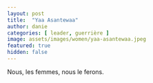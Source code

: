 ```yaml
---
layout: post
title:  "Yaa Asantewaa"
author: danie
categories: [ leader, guerrière ]
image: assets/images/women/yaa-asantewaa.jpeg
featured: true
hidden: false
---
```

 Nous, les femmes, nous le ferons.


